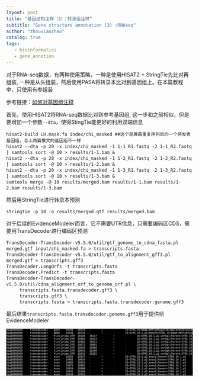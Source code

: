 ```yaml
---
layout: post
title: "基因结构注释（3）：转录组注释"
subtitle: "Gene structure annotation (3) :RNAseq"
author: "zhouxiaozhao"
catalog: true
tags:
   - bioinformatics
   - gene_annotion
---
```




对于RNA-seq数据，有两种使用策略，一种是使用HISAT2 + StringTie先比对再组装, 一种是从头组装，然后使用PASA将转录本比对到基因组上。在本篇教程中，只使用有参组装

参考链接：[如何对基因组注释](https://www.jianshu.com/p/931e9821c45a)

首先，使用HISAT2将RNA-seq数据比对到参考基因组, 这一步和之前相似，但是要增加一个参数`--dta`，使得StingTie能更好的利用双端信息

```
hisat2-build LH.mask.fa index/chi_masked ##这个是屏蔽重复序列后的一个待发表基因组，与上两篇推文的基因组不一样
hisat2 --dta -p 20 -x index/chi_masked -1 1-1_R1.fastq -2 1-1_R2.fastq | samtools sort -@ 10 > results/1-1.bam &
hisat2 --dta -p 20 -x index/chi_masked -1 1-2_R1.fastq -2 1-2_R2.fastq | samtools sort -@ 10 > results/1-2.bam &
hisat2 --dta -p 20 -x index/chi_masked -1 1-3_R1.fastq -2 1-3_R2.fastq | samtools sort -@ 10 > results/1-3.bam &
samtools merge -@ 10 results/merged.bam results/1-1.bam results/1-2.bam results/1-3.bam
```

然后用StringTie进行转录本预测

```
stringtie -p 10 -o results/merged.gtf results/merged.bam
```

对于后续的EvidenceModeler而言，它不需要UTR信息，只需要编码区CDS，需要用TransDecoder进行编码区预测

```
TransDecoder-TransDecoder-v5.5.0/util/gtf_genome_to_cdna_fasta.pl merged.gtf input/chi_masked.fa > transcripts.fasta
TransDecoder-TransDecoder-v5.5.0/util/gtf_to_alignment_gff3.pl merged.gtf > transcripts.gff3
TransDecoder.LongOrfs -t transcripts.fasta
TransDecoder.Predict -t transcripts.fasta
TransDecoder-TransDecoder-v5.5.0/util/cdna_alignment_orf_to_genome_orf.pl \
     transcripts.fasta.transdecoder.gff3 \
     transcripts.gff3 \
     transcripts.fasta > transcripts.fasta.transdecoder.genome.gff3
```

最后结果`transcripts.fasta.transdecoder.genome.gff3`用于提供给EvidenceModeler

![image-20201210194344641](/img/posts/2020.11.21/image-20201210194344641.png)